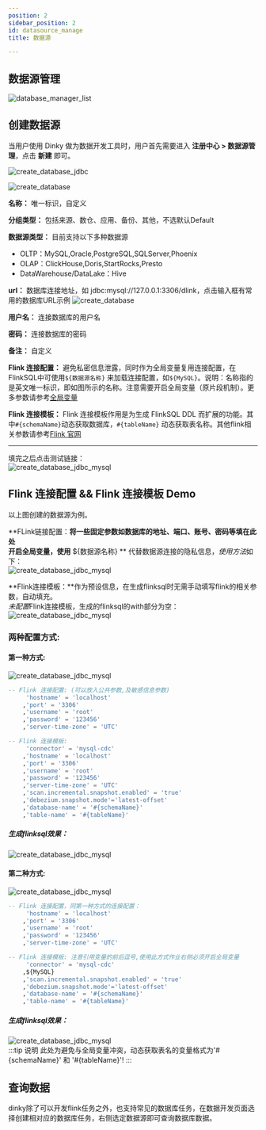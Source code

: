 ```yaml
---
position: 2
sidebar_position: 2
id: datasource_manage
title: 数据源

---
```


## 数据源管理

![database_manager_list](http://pic.dinky.org.cn/dinky/docs/test/datasource00.png)

## 创建数据源

当用户使用 Dinky 做为数据开发工具时，用户首先需要进入 **注册中心 > 数据源管理**，点击 **新建** 即可。

![create_database_jdbc](http://pic.dinky.org.cn/dinky/docs/test/datasource0.png)

![create_database](http://pic.dinky.org.cn/dinky/docs/test/datasource1.png)

**名称：** 唯一标识，自定义

**分组类型：** 包括来源、数仓、应用、备份、其他，不选默认Default

**数据源类型：** 目前支持以下多种数据源   
- OLTP：MySQL,Oracle,PostgreSQL,SQLServer,Phoenix
- OLAP：ClickHouse,Doris,StartRocks,Presto
- DataWarehouse/DataLake：Hive

**url：** 数据库连接地址，如 jdbc:mysql://127.0.0.1:3306/dlink，点击输入框有常用的数据库URL示例
![create_database](http://pic.dinky.org.cn/dinky/docs/test/datasource2.png)

**用户名：** 连接数据库的用户名

**密码：** 连接数据库的密码

**备注：** 自定义

**Flink 连接配置：** 避免私密信息泄露，同时作为全局变量复用连接配置，在FlinkSQL中可使用`${数据源名称}` 来加载连接配置，如`${MySQL}`。说明：名称指的是英文唯一标识，即如图所示的名称。注意需要开启全局变量（原片段机制）。更多参数请参考[全局变量](./global_var.md)

**Flink 连接模板：** Flink 连接模板作用是为生成 FlinkSQL DDL 而扩展的功能。其中`#{schemaName}`动态获取数据库，`#{tableName}` 动态获取表名称。其他flink相关参数请参考[Flink 官网](https://nightlies.apache.org/flink/flink-docs-master/docs/connectors/table/overview/)


---
填完之后点击测试链接：  
![create_database_jdbc_mysql](http://pic.dinky.org.cn/dinky/docs/test/datasource3.png)





## Flink 连接配置 && Flink 连接模板 Demo  
以上图创建的数据源为例。

**FLink链接配置：**将一些固定参数如数据库的地址、端口、账号、密码等填在此处  
开启全局变量，使用** ${数据源名称} ** 代替数据源连接的隐私信息，*使用方法*如下：  
![create_database_jdbc_mysql](http://pic.dinky.org.cn/dinky/docs/test/datasource6.png)

**Flink连接模板：**作为预设信息，在生成flinksql时无需手动填写flink的相关参数，自动填充。  
*未配置*Flink连接模板，生成的flinksql的with部分为空：  
![create_database_jdbc_mysql](http://pic.dinky.org.cn/dinky/docs/test/datasource55.png)

### 两种配置方式:
#### 第一种方式:  
![create_database_jdbc_mysql](http://pic.dinky.org.cn/dinky/docs/test/datasource4.png)

```sql
-- Flink 连接配置: (可以放入公共参数,及敏感信息参数)
     'hostname' = 'localhost'
    ,'port' = '3306'
    ,'username' = 'root'
    ,'password' = '123456'
    ,'server-time-zone' = 'UTC'

-- Flink 连接模板: 
     'connector' = 'mysql-cdc'
    ,'hostname' = 'localhost'
    ,'port' = '3306'
    ,'username' = 'root'
    ,'password' = '123456'
    ,'server-time-zone' = 'UTC'
    ,'scan.incremental.snapshot.enabled' = 'true'
    ,'debezium.snapshot.mode'='latest-offset'  
    ,'database-name' = '#{schemaName}'
    ,'table-name' = '#{tableName}'
```

##### 生成flinksql效果：  
![create_database_jdbc_mysql](http://pic.dinky.org.cn/dinky/docs/test/datasource5.png)


#### 第二种方式:  
![create_database_jdbc_mysql](http://pic.dinky.org.cn/dinky/docs/test/datasource44.png)

```sql
-- Flink 连接配置，同第一种方式的连接配置：
     'hostname' = 'localhost'
    ,'port' = '3306'
    ,'username' = 'root'
    ,'password' = '123456'
    ,'server-time-zone' = 'UTC'

-- Flink 连接模板: 注意引用变量的前后逗号,使用此方式作业右侧必须开启全局变量
     'connector' = 'mysql-cdc'
    ,${MySQL}
    ,'scan.incremental.snapshot.enabled' = 'true'
    ,'debezium.snapshot.mode'='latest-offset'
    ,'database-name' = '#{schemaName}'
    ,'table-name' = '#{tableName}'

```

##### 生成flinksql效果：  
![create_database_jdbc_mysql](http://pic.dinky.org.cn/dinky/docs/test/datasource555.png)  
:::tip 说明
此处为避免与全局变量冲突，动态获取表名的变量格式为'#{schemaName}' 和 '#{tableName}'!
:::


## 查询数据

dinky除了可以开发flink任务之外，也支持常见的数据库任务，在数据开发页面选择创建相对应的数据库任务，右侧选定数据源即可查询数据库数据。

